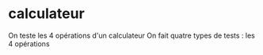 # calculateur
On teste les 4 opérations d'un calculateur
On fait quatre types de tests : les 4 opérations
